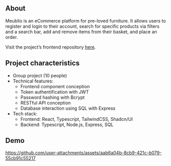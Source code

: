 ## About

Meublio is an eCommerce platform for pre-loved furniture. 
It allows users to register and login to their account, search for specific products via filters and a search bar, add and remove items from their basket, and place an order.

Visit the project’s frontend repository <a href="https://github.com/annekaftal/plateforme-vente-de-meuble-frontend-react">here</a>.

## Project characteristics

- Group project (10 people)
- Technical features:
    - Frontend component conception
    - Token authentification with JWT
    - Password hashing with Bcrypt
    - RESTful API conception
    - Database interaction using SQL with Express
- Tech stack: 
    - Frontend: React, Typescript, TailwindCSS, Shadcn/UI
    - Backend: Typescript, Node.js, Express, SQL


## Demo

https://github.com/user-attachments/assets/aab6a04b-8cb9-421c-b079-55cb91c55217
